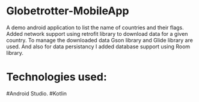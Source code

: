 # Globetrotter-MobileApp
A demo android application to list the name of countries and their flags. Added network support using retrofit library to download data for a given country. To manage the downloaded data Gson library and Glide library are used. And also for data persistancy I added database support using Room library.

# Technologies used:
#Android Studio.
#Kotlin
